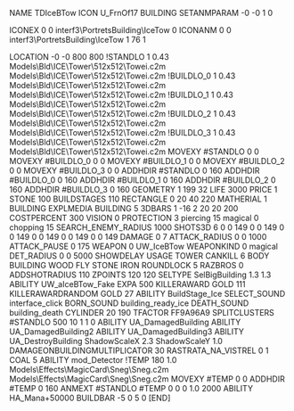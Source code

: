 NAME TDIceBTow
ICON U_FrnOf17
BUILDING
SETANMPARAM -0 -0 1 0

ICONEX 0 0 interf3\PortretsBuilding\IceTow 0
ICONANM 0 0 interf3\PortretsBuilding\IceTow 1 76 1

LOCATION -0 -0 800 800
!STANDLO      1 0.43 Models\Bld\ICE\Tower\512x512\Towei.c2m Models\Bld\ICE\Tower\512x512\Towei.c2m
!BUILDLO_0    1 0.43 Models\Bld\ICE\Tower\512x512\Towei.c2m Models\Bld\ICE\Tower\512x512\Towei.c2m
!BUILDLO_1    1 0.43 Models\Bld\ICE\Tower\512x512\Towei.c2m Models\Bld\ICE\Tower\512x512\Towei.c2m
!BUILDLO_2    1 0.43 Models\Bld\ICE\Tower\512x512\Towei.c2m Models\Bld\ICE\Tower\512x512\Towei.c2m
!BUILDLO_3    1 0.43 Models\Bld\ICE\Tower\512x512\Towei.c2m Models\Bld\ICE\Tower\512x512\Towei.c2m
MOVEXY #STANDLO   0 0
MOVEXY #BUILDLO_0 0 0
MOVEXY #BUILDLO_1 0 0
MOVEXY #BUILDLO_2 0 0
MOVEXY #BUILDLO_3 0 0
ADDHDIR #STANDLO 0 160
ADDHDIR #BUILDLO_0 0 160
ADDHDIR #BUILDLO_1 0 160
ADDHDIR #BUILDLO_2 0 160
ADDHDIR #BUILDLO_3 0 160
GEOMETRY 1 199 32
LIFE   3000
PRICE 1 STONE 100 
BUILDSTAGES 110
RECTANGLE    0 20 40 220
MATHERIAL 1 BUILDING
EXPLMEDIA BUILDING 5
3DBARS 1 -16 2 20 20 200
COSTPERCENT 300
VISION 0
PROTECTION 3 piercing 15 magical 0 chopping 15 
SEARCH_ENEMY_RADIUS 1000
SHOTS3D      6   0 0 149 0 0 149 0 0 149 0 0 149 0 0 149 0 0 149
DAMAGE         0 7
ATTACK_RADIUS  0 0 1000
ATTACK_PAUSE  0 175
WEAPON 	0 UW_IceBTow
WEAPONKIND 0 magical
DET_RADIUS 0 0 5000
SHOWDELAY
USAGE TOWER
CANKILL 6 BODY BUILDING WOOD FLY STONE IRON
ROUNDLOCK 5
RAZBROS 0
ADDSHOTRADIUS 110
ZPOINTS 120 120
SELTYPE SelBigBuilding 1.3 1.3
ABILITY UW_aIceBTow_Fake
EXPA 500
KILLERAWARD             GOLD 111
KILLERAWARDRANDOM       GOLD 27
ABILITY BuildStage_Ice
SELECT_SOUND interface_click
BORN_SOUND building_ready_ice
DEATH_SOUND building_death
CYLINDER 20 190
TFACTOR FF9A96A9
SPLITCLUSTERS #STANDLO 500 10 1 1 0
ABILITY UA_DamagedBuilding
ABILITY UA_DamagedBuilding2
ABILITY UA_DamagedBuilding3
ABILITY UA_DestroyBuilding
ShadowScaleX 2.3
ShadowScaleY 1.0
DAMAGEONBUILDINGMULTIPLICATOR 30
RASTRATA_NA_VISTREL 0 1 COAL 5
ABILITY mod_Detector
!TEMP 180 1.0 Models\Effects\MagicCard\Sneg\Sneg.c2m Models\Effects\MagicCard\Sneg\Sneg.c2m
MOVEXY  #TEMP 0 0
ADDHDIR #TEMP 0 160
ANMEXT #STANDLO #TEMP 0 0 0 1.0 2000
ABILITY HA_Mana+50000
BUILDBAR    -5 0 5 0 
[END]
